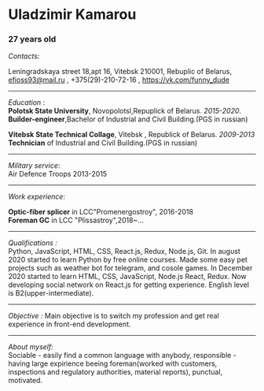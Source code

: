 # Uladzimir Kamarou #  
### 27 years old ###  


*Contacts:*  

Leningradskaya street 18,apt 16, Vitebsk 210001, Rebuplic of Belarus, 
efioss93@mail.ru , +375(29)-210-72-16 , https://vk.com/funny_dude  

---
*Education* :  
**Polotsk State University**, Novopolotsl,Repuplick of Belarus.   *2015-2020*.  
**Builder-engineer**,Bachelor of Industrial and Civil Building.(PGS in russian)  

**Vitebsk State Technical Collage**, Vitebsk , Republick of Belarus.   *2009-2013*  
**Technician** of Industrial and Civil Building.(PGS in russian)  

---
*Military service*:  
Air Defence Troops 2013-2015  

---
*Work experience*:  

**Optic-fiber splicer** in LCC"Promenergostroy", 2016-2018  
**Foreman GC** in LCC "Plissastroy",2018~...  


---
*Qualifications :*  
Python, JavaScript, HTML, CSS, React.js, Redux, Node.js, Git.
In august 2020 started to learn Python by free online courses. Made some easy pet projects such as weather bot for telegram, and cosole games.
In December 2020 started to learn HTML, CSS, JavaScript, Node.js React, Redux. Now developing social network on React.js for getting experience.
English level is B2(upper-intermediate).  

---
*Objective :*
Main objective is to switch my profession and get real experience in front-end development.  

---
*About myself:*  
Sociable - easily find a common language with anybody, responsible - having large expirience beeing foreman(worked with customers, inspections and regulatory authorities,
material reports), punctual, motivated.
